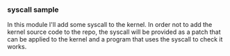 ### syscall sample

In this module I'll add some syscall
to the kernel. In order not to add the
kernel source code to the repo, the
syscall will be provided as a patch
that can be applied to the kernel and
a program that uses the syscall to
check it works.
